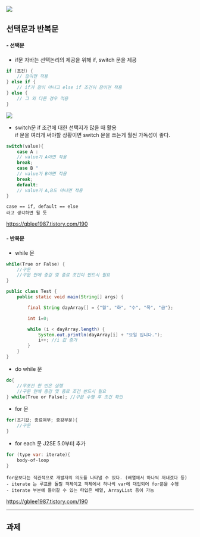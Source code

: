 ![](https://velog.velcdn.com/images/jiwon709/post/b94a95a8-a81d-4f6a-a740-8e00cb0d173f/image.png)


## 선택문과 반복문
#### - 선택문
- if문
자바는 선택논리의 제공을 위해 if, switch 문을 제공
```java
if (조건) {
	// 참이면 적용
} else if {
	// if가 참이 아니고 else if 조건이 참이면 적용
} else {
	// 그 외 다른 경우 적용
}
```
![](https://velog.velcdn.com/images/jiwon709/post/97184187-668a-4043-bf18-2639bb8d801a/image.png)

- switch문
if 조건에 대한 선택지가 많을 때 활용   
if 문을 여러개 써야할 상황이면 switch 문을 쓰는게 훨씬 가독성이 좋다.
```java
switch(value){
	case A :
    // value가 A이면 적용
    break;
    case B "
    // value가 B이면 적용
    break;
    default:
    // value가 A,B도 아니면 적용
}
```
	case == if, default == else
    라고 생각하면 될 듯
    
https://gblee1987.tistory.com/190


#### - 반복문
- while 문
```java
while(True or False) {
	//구문
    //구문 안에 증감 및 종료 조건이 반드시 필요
}
```
```java
public class Test {
    public static void main(String[] args) {

        final String dayArray[] = {"월", "화", "수", "목", "금"};

        int i=0;

        while (i < dayArray.length) {
            System.out.println(dayArray[i] + "요일 입니다.");
            i++; //i 값 증가
        }
    }
}
```

- do while 문
```java
do{
	//무조건 한 번은 실행
    //구문 안에 증감 및 종료 조건 반드시 필요
} while(True or False);	//구문 수행 후 조건 확인
```
- for 문
```java
for(초기값; 종료여부; 증감부분){
	//구문
}
```
- for each 문
J2SE 5.0부터 추가
```java
for (type var: iterate){
	body-of-loop
}
```
	for문보다는 직관적으로 개발자의 의도를 나타낼 수 있다. (배열에서 하나씩 꺼내겠다 등)
    - iterate 는 루프를 돌릴 객체이고 객체에서 하나씩 var에 대입되어 for문을 수행
    - iterate 부분에 들어갈 수 있는 타입은 배열, ArrayList 등이 가능
    

https://gblee1987.tistory.com/190


---
## 과제

